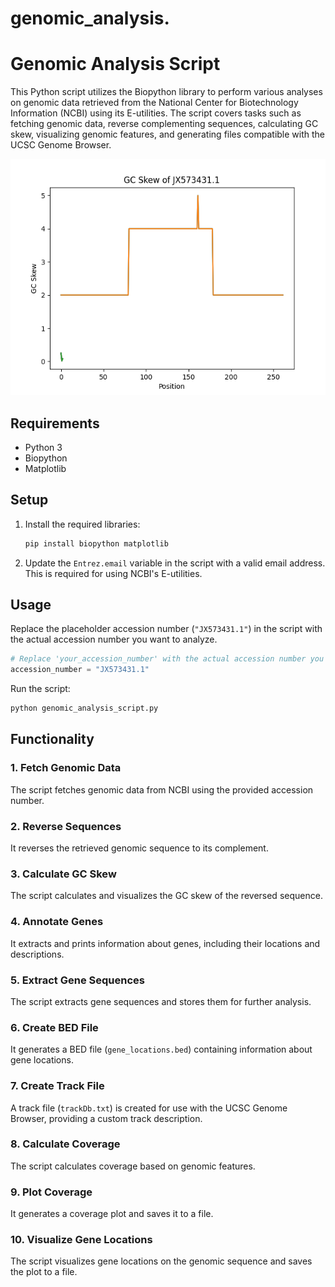 # genomic_analysis.
# Genomic Analysis Script

This Python script utilizes the Biopython library to perform various analyses on genomic data retrieved from the National Center for Biotechnology Information (NCBI) using its E-utilities. The script covers tasks such as fetching genomic data, reverse complementing sequences, calculating GC skew, visualizing genomic features, and generating files compatible with the UCSC Genome Browser.

![GC Skew Plot](https://github.com/Rachel2705/genomic_analysis./blob/main/gc_skew_plot.png)

## Requirements
- Python 3
- Biopython
- Matplotlib

## Setup
1. Install the required libraries:
   ```bash
   pip install biopython matplotlib
   ```

2. Update the `Entrez.email` variable in the script with a valid email address. This is required for using NCBI's E-utilities.

## Usage
Replace the placeholder accession number (`"JX573431.1"`) in the script with the actual accession number you want to analyze.

```python
# Replace 'your_accession_number' with the actual accession number you want to analyze
accession_number = "JX573431.1"
```

Run the script:

```bash
python genomic_analysis_script.py
```

## Functionality

### 1. Fetch Genomic Data
The script fetches genomic data from NCBI using the provided accession number.

### 2. Reverse Sequences
It reverses the retrieved genomic sequence to its complement.

### 3. Calculate GC Skew
The script calculates and visualizes the GC skew of the reversed sequence.

### 4. Annotate Genes
It extracts and prints information about genes, including their locations and descriptions.

### 5. Extract Gene Sequences
The script extracts gene sequences and stores them for further analysis.

### 6. Create BED File
It generates a BED file (`gene_locations.bed`) containing information about gene locations.

### 7. Create Track File
A track file (`trackDb.txt`) is created for use with the UCSC Genome Browser, providing a custom track description.

### 8. Calculate Coverage
The script calculates coverage based on genomic features.

### 9. Plot Coverage
It generates a coverage plot and saves it to a file.

### 10. Visualize Gene Locations
The script visualizes gene locations on the genomic sequence and saves the plot to a file.
